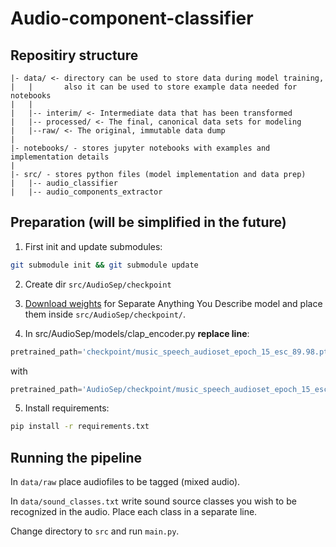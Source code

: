 # Audio-component-classifier

## Repositiry structure
```
|- data/ <- directory can be used to store data during model training,
|   |       also it can be used to store example data needed for notebooks
|   |
|   |-- interim/ <- Intermediate data that has been transformed
|   |-- processed/ <- The final, canonical data sets for modeling
|   |--raw/ <- The original, immutable data dump
|
|- notebooks/ - stores jupyter notebooks with examples and implementation details
|  
|- src/ - stores python files (model implementation and data prep)
|   |-- audio_classifier
|   |-- audio_components_extractor
```

## Preparation (will be simplified in the future)
1. First init and update submodules:

  ```bash
  git submodule init && git submodule update
  ```
2. Create dir `src/AudioSep/checkpoint`
3. [Download weights](https://huggingface.co/spaces/Audio-AGI/AudioSep/tree/main/checkpoint) for Separate Anything You Describe model and place them inside `src/AudioSep/checkpoint/`.

4. In src/AudioSep/models/clap_encoder.py **replace line**:
``` python
pretrained_path='checkpoint/music_speech_audioset_epoch_15_esc_89.98.pt',
```
with
``` python
pretrained_path='AudioSep/checkpoint/music_speech_audioset_epoch_15_esc_89.98.pt',
```

5. Install requirements:
```bash
pip install -r requirements.txt
```

## Running the pipeline 
In `data/raw` place audiofiles to be tagged (mixed audio).

In `data/sound_classes.txt` write sound source classes you wish to be recognized in the audio. Place each class in a separate line.

Change directory to `src` and run `main.py`.